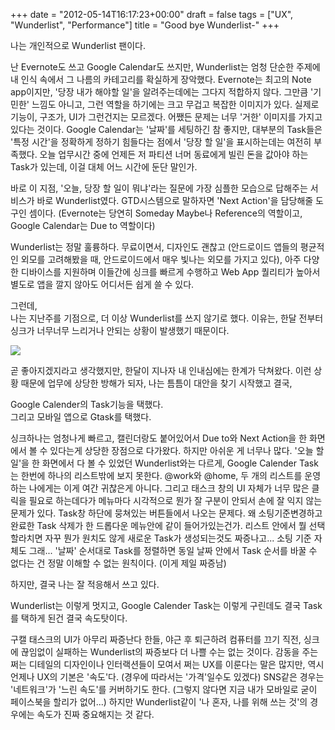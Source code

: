 +++
date = "2012-05-14T16:17:23+00:00"
draft = false
tags = ["UX", "Wunderlist", "Performance"]
title = "Good bye Wunderlist-"
+++
<p>나는 개인적으로 Wunderlist 팬이다.</p>&#13;
<p>난 Evernote도 쓰고 Google Calendar도 쓰지만, Wunderlist는 엄청 단순한 주제에 내 인식 속에서 그 나름의 카테고리를 확실하게 장악했다. Evernote는 최고의 Note app이지만, '당장 내가 해야할 일'을 알려주는데에는 그다지 적합하지 않다. 그만큼 '기민한' 느낌도 아니고, 그런 역할을 하기에는 크고 무겁고 복잡한 이미지가 있다. 실제로 기능이, 구조가, UI가 그런건지는 모르겠다. 어쨌든 문제는 너무 '거한' 이미지를 가지고 있다는 것이다. Google Calendar는 '날짜'를 세팅하긴 참 좋지만, 대부분의 Task들은 '특정 시간'을 정확하게 정하기 힘들다는 점에서 '당장 할 일'을 표시하는데는 여전히 부족했다. 오늘 업무시간 중에 언제든 저 파티션 너머 동료에게 빌린 돈을 값아야 하는 Task가 있는데, 이걸 대체 어느 시간에 둔단 말인가.</p>&#13;
<p>바로 이 지점, '오늘, 당장 할 일이 뭐냐'라는 질문에 가장 심플한 모습으로 답해주는 서비스가 바로 Wunderlist였다. GTD시스템으로 말하자면 'Next Action'을 담당해줄 도구인 셈이다. (Evernote는 당연히 Someday Maybe나 Reference의 역할이고, Google Calendar는 Due to 역할이다)</p>&#13;
<p>Wunderlist는 정말 훌륭하다. 무료이면서, 디자인도 괜찮고 (안드로이드 앱들의 평균적인 외모를 고려해봤을 때, 안드로이드에서 매우 빛나는 외모를 가지고 있다), 아주 다양한 디바이스를 지원하며 이들간에 싱크를 빠르게 수행하고 Web App 퀄리티가 높아서 별도로 앱을 깔지 않아도 어디서든 쉽게 쓸 수 있다.</p>&#13;
<p>그런데,<br />나는 지난주를 기점으로, 더 이상 Wunderlist를 쓰지 않기로 했다. 이유는, 한달 전부터 싱크가 너무너무 느리거나 안되는 상황이 발생했기 때문이다.</p>&#13;
<p><img src="/tumblr_img/2012-05-14-good-bye-wunderlist-/c592c07e1d943581cc11782e210b48db2ee74fcaf5125b30c96cf6ee2e666f37.png" /></p>&#13;
<p>곧 좋아지겠지라고 생각했지만, 한달이 지나자 내 인내심에는 한계가 닥쳐왔다. 이런 상황 때문에 업무에 상당한 방해가 되자, 나는 틈틈이 대안을 찾기 시작했고 결국,</p>&#13;
<p>Google Calender의 Task기능을 택했다.<br />그리고 모바일 앱으로 Gtask를 택했다.</p>&#13;
<p>싱크하나는 엄청나게 빠르고, 캘린더랑도 붙어있어서 Due to와 Next Action을 한 화면에서 볼 수 있다는게 상당한 장점으로 다가왔다. 하지만 아쉬운 게 너무나 많다. '오늘 할 일'을 한 화면에서 다 볼 수 있었던 Wunderlist와는 다르게, Google Calender Task는 한번에 하나의 리스트밖에 보지 못한다. @work와 @home, 두 개의 리스트를 운영하는 나에게는 이게 여간 귀찮은게 아니다. 그리고 태스크 창의 UI 자체가 너무 많은 클릭을 필요로 하는데다가 메뉴마다 시각적으로 뭔가 잘 구분이 안되서 손에 잘 익지 않는 문제가 있다. Task창 하단에 뭉쳐있는 버튼들에서 나오는 문제다. 왜 소팅기준변경하고 완료한 Task 삭제가 한 드롭다운 메뉴안에 같이 들어가있는건가. 리스트 안에서 뭘 선택할라치면 자꾸 뭔가 원치도 않게 새로운 Task가 생성되는것도 짜증나고... 소팅 기준 자체도 그래... '날짜' 순서대로 Task를 정렬하면 동일 날짜 안에서 Task 순서를 바꿀 수 없다는 건 정말 이해할 수 없는 원칙이다. (이게 제일 짜증남)</p>&#13;
<p>하지만, 결국 나는 잘 적응해서 쓰고 있다.</p>&#13;
<p>Wunderlist는 이렇게 멋지고, Google Calender Task는 이렇게 구린데도 결국 Task를 택하게 된건 결국 속도탓이다.</p>&#13;
<p>구캘 태스크의 UI가 아무리 짜증난다 한들, 야근 후 퇴근하려 컴퓨터를 끄기 직전, 싱크에 끊임없이 실패하는 Wunderlist의 짜증보다 더 나쁠 수는 없는 것이다. 감동을 주는 쩌는 디테일의 디자인이나 인터랙션들이 모여서 쩌는 UX를 이룬다는 말은 많지만, 역시 언제나 UX의 기본은 '속도'다. (경우에 따라서는 '가격'일수도 있겠다) SNS같은 경우는 '네트워크'가 '느린 속도'를 커버하기도 한다. (그렇지 않다면 지금 내가 모바일로 굳이 페이스북을 할리가 없어...) 하지만 Wunderlist같이 '나 혼자, 나를 위해 쓰는 것'의 경우에는 속도가 진짜 중요해지는 것 같다.</p> 